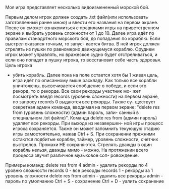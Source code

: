 Моя игра представляет несколько видоизмененный морской бой.

Первым делом игрок должен создать .txt файл(или использовать заготовленный ранее мною) и ввести его названия на первом
экране. После он сможет ознакомиться с правилами игры на приветственном экране и выбрать уровень сложности от 1 до 10.
Далее игра идёт по правилам станадртного морского боя, до попадания по кораблю. Если выстрел оказался точным, то запус-
кается битва. В ней игрок должен стрелять из пушки по равномерно движущемуся кораблю. Орудием игрок может управлять, но
вражеское судно будет отстреливаться, и если оно попадет в пушку игрока, то восстановит себе часть здоровья. Цель игрока
 - убить корабль. Далее пока на поле остается хотя бы 1 живая цель, игра идёт по описанному выше раскладу. Как только
все корабли уничтожены, высвечивается сообщение о победе, и если это рекорд, то о рекорде. Все свои рекорды участник мо-
жет посмотреть введя records (уровень сложности) на первом экране, по запросу records 0 выдаются все рекорды. Также су-
ществует секретная админ команда, вводимая на первом экране: "delete res from (уровень сложности) (aдмин пароль, запи-
санный в специальном .txt файле)". Команда delete res from (админ пароль) удаляет все рекорды. При выходе из незавершен-
ной игры процесс игрока сохраняется. Также он может запомнить текующую стадию игры самостоятельно, нажав Ctrl + S. При
сохранении прежними остаются подбитые корабли, таймер, уровень сложности, счетчик выстрелов. Промахи НЕ сохраняются.
Стрелять дважды в один корабль нельзя, дважды мимо - можно. На протяжении всего процесса звучит различное музыковое соп-
ровождение.

Примеры команд:
delete res from 4 admin - удалить рекорды по 4 уровню сложности
records 0 - все рекорды
records 1 - рекорды за 1 уровень сложности
delete res from admin - удалить все рекорды
admin - пароль по умолчанию
Ctrl + S - сохранение
Ctrl + D - уалить сохранение
